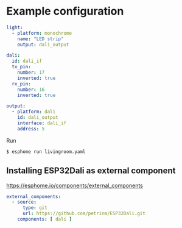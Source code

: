 # Example configuration

```yaml
light:
  - platform: monochrome
    name: "LED strip"
    output: dali_output

dali:
  id: dali_if
  tx_pin:
    number: 17
    inverted: true
  rx_pin:
    number: 16
    inverted: true

output:
  - platform: dali
    id: dali_output
    interface: dali_if
    address: 5

```

Run
```bash
$ esphome run livingroom.yaml
```




## Installing ESP32Dali as external component

https://esphome.io/components/external_components


```yaml
external_components:
  - source:
      type: git
      url: https://github.com/petrinm/ESP32Dali.git
    components: [ dali ]
```


